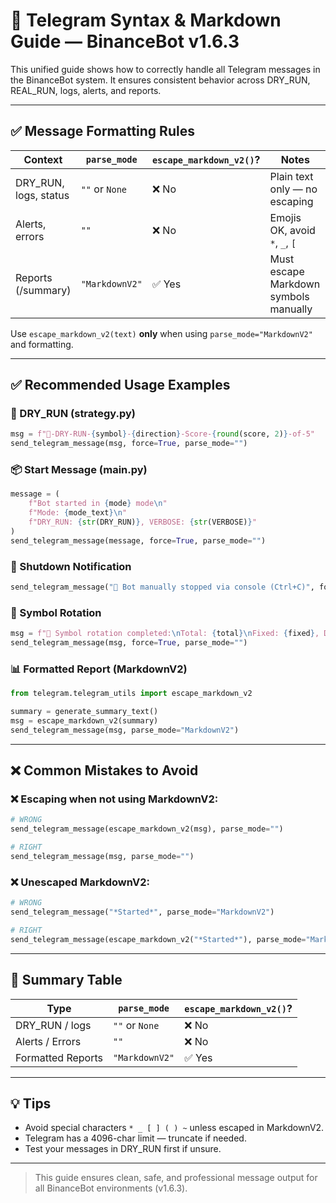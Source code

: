 # 📢 Telegram Syntax & Markdown Guide — BinanceBot v1.6.3

This unified guide shows how to correctly handle all Telegram messages in the BinanceBot system. It ensures consistent behavior across DRY_RUN, REAL_RUN, logs, alerts, and reports.

---

## ✅ Message Formatting Rules

| Context               | `parse_mode`   | `escape_markdown_v2()`? | Notes                                 |
| --------------------- | -------------- | ----------------------- | ------------------------------------- |
| DRY_RUN, logs, status | `""` or `None` | ❌ No                   | Plain text only — no escaping         |
| Alerts, errors        | `""`           | ❌ No                   | Emojis OK, avoid `*`, `_`, `[`        |
| Reports (/summary)    | `"MarkdownV2"` | ✅ Yes                  | Must escape Markdown symbols manually |

Use `escape_markdown_v2(text)` **only** when using `parse_mode="MarkdownV2"` and formatting.

---

## ✅ Recommended Usage Examples

### 🧪 DRY_RUN (strategy.py)

```python
msg = f"🧪-DRY-RUN-{symbol}-{direction}-Score-{round(score, 2)}-of-5"
send_telegram_message(msg, force=True, parse_mode="")
```

### 📦 Start Message (main.py)

```python
message = (
    f"Bot started in {mode} mode\n"
    f"Mode: {mode_text}\n"
    f"DRY_RUN: {str(DRY_RUN)}, VERBOSE: {str(VERBOSE)}"
)
send_telegram_message(message, force=True, parse_mode="")
```

### 🛑 Shutdown Notification

```python
send_telegram_message("🛑 Bot manually stopped via console (Ctrl+C)", force=True, parse_mode="")
```

### 🔄 Symbol Rotation

```python
msg = f"🔄 Symbol rotation completed:\nTotal: {total}\nFixed: {fixed}, Dynamic: {dynamic}"
send_telegram_message(msg, force=True, parse_mode="")
```

### 📊 Formatted Report (MarkdownV2)

```python
from telegram.telegram_utils import escape_markdown_v2

summary = generate_summary_text()
msg = escape_markdown_v2(summary)
send_telegram_message(msg, parse_mode="MarkdownV2")
```

---

## ❌ Common Mistakes to Avoid

### ❌ Escaping when not using MarkdownV2:

```python
# WRONG
send_telegram_message(escape_markdown_v2(msg), parse_mode="")

# RIGHT
send_telegram_message(msg, parse_mode="")
```

### ❌ Unescaped MarkdownV2:

```python
# WRONG
send_telegram_message("*Started*", parse_mode="MarkdownV2")

# RIGHT
send_telegram_message(escape_markdown_v2("*Started*"), parse_mode="MarkdownV2")
```

---

## 📌 Summary Table

| Type              | `parse_mode`   | `escape_markdown_v2()`? |
| ----------------- | -------------- | ----------------------- |
| DRY_RUN / logs    | `""` or `None` | ❌ No                   |
| Alerts / Errors   | `""`           | ❌ No                   |
| Formatted Reports | `"MarkdownV2"` | ✅ Yes                  |

---

## 💡 Tips

- Avoid special characters `* _ [ ] ( ) ~` unless escaped in MarkdownV2.
- Telegram has a 4096-char limit — truncate if needed.
- Test your messages in DRY_RUN first if unsure.

---

> This guide ensures clean, safe, and professional message output for all BinanceBot environments (v1.6.3).
